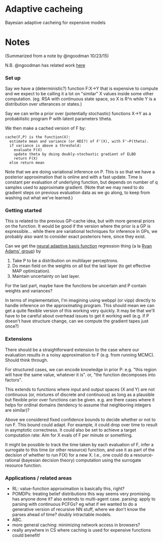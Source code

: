 # Adaptive cacheing
Bayesian adaptive cacheing for expensive models

# Notes
(Summarized from a note by @ngoodman 10/23/15)

N.B. @ngoodman has related work [here](https://github.com/ngoodman/nestedbayes)

### Set up

Say we have a (deterministic?) function F:X->Y that is expensive to compute and we expect to be calling it a lot on "similar" X values inside some other computation. (eg. RSA with continuous state space, so X is R^n while Y is a distribution over utterances or states.) 

Say we can write a prior over (potentially stochastic) functions X->Y as a probabilistic program P with latent parameters \theta.

We then make a cached version of F by:

```
cache(F,P) is the function(X):
  estimate mean and variance (or HDI?) of F'(X), with F'~P(theta).
  if variance is above a threshold:
    evaluate F(X)
    update theta by doing doubly-stochastic gradient of ELBO
    return F(X)
  else return mean
```

Note that we are doing variational inference on P. This is so that we have a posterior approximation that is online and with a fast update. Time is constant per evaluation of underlying function, but depends on number of q samples used to approximate gradient. (Note that we may need to do gradient steps on previous evaluation data as we go along, to keep from washing out what we've learned.)

### Getting started

This is related to the previous GP-cache idea, but with more general priors on the function. It would be good if the version where the prior is a GP is expressible... while there are variational techniques for inference in GPs, we probably also want to consider exact posteriors here, since they exist. 

Can we get the [neural adaptive basis function](http://arxiv.org/abs/1502.05700) regression thing (a la [Ryan Adams' group](http://hips.seas.harvard.edu)) by 

1. Take P to be a distribution on multilayer perceptrons.
2. Do mean field on the weights on all but the last layer (to get effective MAP optimization).
3. Maintain uncertainty on last layer. 

For the last part, maybe have the functions be uncertain and P contain weights and variances?

In terms of implementation, I'm imagining using webppl (or vipp) directly to handle inference on the approximating program. This should mean we can get a quite flexible version of this working very quickly. It may be that we'll have to be careful about overhead issues to get it working well (e.g. if P doesn't have structure change, can we compute the gradient tapes just once?)

### Extensions

There should be a straightforward extension to the case where our evaluation results in a noisy approximation to F (e.g. from running MCMC). Should think through.

For structured cases, we can encode knowledge in prior P: e.g. "this region will have the same value, whatever it is". or, "the function decomposes into factors".

This extends to functions where input and output spaces (X and Y) are not continuous (or, mixtures of discrete and continuous) as long as a plausible but flexible prior over functions can be given. e.g. are there cases where it helps for ordinal domains (tendency to assume that neighboring integers are similar)?

Above we considered fixed confidence bounds to decide whether or not to run F. This bound could adapt. For example, it could drop over time to result in asymptotic correctness. It could also be set to achieve a target computation rate: Aim for X evals of F per minute or something.

It might be possible to track the time taken by each evaluation of F, infer a surrogate to this time (or other resource) function, and use it as part of the decision of whether to run F(X) for a new X. I.e., one could do a resource-rational (bayesian decision theory) computation using the surrogate resource function.


### Applications / related areas

+ RL: value-function approximation is basically this, right?
+ POMDPs: treating belief distributions this way seems very promising. has anyone done it? also extends to multi-agent case.
parsing: apply to parsing with continuous PCFGs? eg what if we wanted to do a generative version of recursive NN stuff, where we don't know the parses ahead of time?
doubly intractable models.
+ ABC.
+ more general caching: minimizing network access in browsers?
+ really anywhere in CS where caching is used for expensive functions could benefit!
